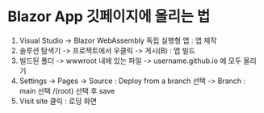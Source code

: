 # Blazor App 깃페이지에 올리는 법

1. Visual Studio -> Blazor WebAssembly 독립 실행형 앱 : 앱 제작
2. 솔루션 탐색기 -> 프로젝트에서 우클릭 -> 게시(B) : 앱 빌드
3. 빌드된 폴더 -> wwwroot 내에 있는 파일 -> username.github.io 에 모두 올리기
4. Settings -> Pages -> Source : Deploy from a branch 선택 -> Branch : main 선택 /(root) 선택 후 save
5. Visit site 클릭 : 로딩 화면
